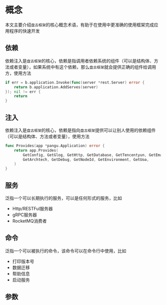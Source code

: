 # 概念

本文主要介绍`盘古框架`的核心概念术语，有助于在使用中更准确的使用框架完成应用程序的快速开发

## 依赖

依赖注入是`盘古框架`的核心，依赖是指调用者依赖系统的组件（可以是结构体、方法或者变量），如果系统中有这个依赖，那么`盘古框架`就会提供正确的组件给调用方，使用方法

``` go
if err = b.application.Invoke(func(server *rest.Server) error {
	return b.application.AddServes(server)
}); nil != err {
	return
}
```

## 注入

依赖注入是`盘古框架`的核心，依赖是指向`盘古框架`提供可以让别人使用的依赖组件（可以是结构体、方法或者变量），使用方法

``` go
func Provides(app *pangu.Application) error {
	return app.Provides(
		GetConfig, GetGlog, GetHttp, GetDatabase, GetTencentyun, GetEmail, GetChuangcache,
		GetArchtech, GetDebug, GetNodeId, GetEnvironment, GetUoa,
	)
}
```

## 服务

泛指一个可以长期执行的服务，可以是任何形式的服务，比如

- Http/RESTFul服务器
- gRPC服务器
- RocketMQ消费者

## 命令

泛指一个可以被执行的命令，该命令可以在命令行中使用，比如

- 打印版本号
- 数据迁移
- 帮助信息
- 启动服务

## 参数
